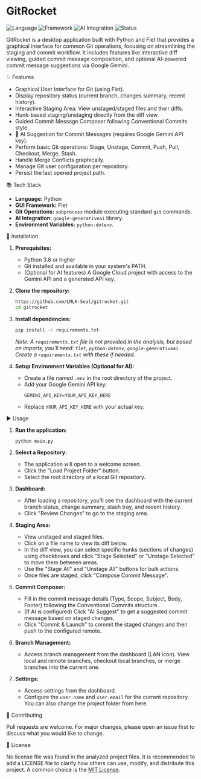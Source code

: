 # GitRocket

![Language](https://img.shields.io/badge/language-Python-blue.svg)
![Framework](https://img.shields.io/badge/framework-Flet-yellowgreen.svg)
![AI Integration](https://img.shields.io/badge/AI-Gemini-orange.svg)
![Status](https://img.shields.io/badge/status-In%20Development-red.svg)

GitRocket is a desktop application built with Python and Flet that provides a graphical interface for common Git operations, focusing on streamlining the staging and commit workflow. It includes features like interactive diff viewing, guided commit message composition, and optional AI-powered commit message suggestions via Google Gemini.

✨ Features

*   Graphical User Interface for Git (using Flet).
*   Display repository status (current branch, changes summary, recent history).
*   Interactive Staging Area: View unstaged/staged files and their diffs.
*   Hunk-based staging/unstaging directly from the diff view.
*   Guided Commit Message Composer following Conventional Commits style.
*   🤖 AI Suggestion for Commit Messages (requires Google Gemini API key).
*   Perform basic Git operations: Stage, Unstage, Commit, Push, Pull, Checkout, Merge, Stash.
*   Handle Merge Conflicts graphically.
*   Manage Git user configuration per repository.
*   Persist the last opened project path.

📚 Tech Stack

*   **Language:** Python
*   **GUI Framework:** Flet
*   **Git Operations:** `subprocess` module executing standard `git` commands.
*   **AI Integration:** `google-generativeai` library.
*   **Environment Variables:** `python-dotenv`.

🚀 Installation

1.  **Prerequisites:**
    *   Python 3.8 or higher
    *   Git installed and available in your system's PATH.
    *   (Optional for AI features) A Google Cloud project with access to the Gemini API and a generated API key.

2.  **Clone the repository:**
    ```bash
    https://github.com/LMLK-Seal/gitrocket.git
    cd gitrocket
    ```

3.  **Install dependencies:**
    ```bash
    pip install -r requirements.txt
    ```
    *Note: A `requirements.txt` file is not provided in the analysis, but based on imports, you'll need: `flet`, `python-dotenv`, `google-generativeai`. Create a `requirements.txt` with these if needed.*

4.  **Setup Environment Variables (Optional for AI):**
    *   Create a file named `.env` in the root directory of the project.
    *   Add your Google Gemini API key:
        ```env
        GEMINI_API_KEY=YOUR_API_KEY_HERE
        ```
    *   Replace `YOUR_API_KEY_HERE` with your actual key.

▶️ Usage

1.  **Run the application:**
    ```bash
    python main.py
    ```

2.  **Select a Repository:**
    *   The application will open to a welcome screen.
    *   Click the "Load Project Folder" button.
    *   Select the root directory of a local Git repository.

3.  **Dashboard:**
    *   After loading a repository, you'll see the dashboard with the current branch status, change summary, stash tray, and recent history.
    *   Click "Review Changes" to go to the staging area.

4.  **Staging Area:**
    *   View unstaged and staged files.
    *   Click on a file name to view its diff below.
    *   In the diff view, you can select specific hunks (sections of changes) using checkboxes and click "Stage Selected" or "Unstage Selected" to move them between areas.
    *   Use the "Stage All" and "Unstage All" buttons for bulk actions.
    *   Once files are staged, click "Compose Commit Message".

5.  **Commit Composer:**
    *   Fill in the commit message details (Type, Scope, Subject, Body, Footer) following the Conventional Commits structure.
    *   (If AI is configured) Click "AI Suggest" to get a suggested commit message based on staged changes.
    *   Click "Commit & Launch" to commit the staged changes and then push to the configured remote.

6.  **Branch Management:**
    *   Access branch management from the dashboard (LAN icon). View local and remote branches, checkout local branches, or merge branches into the current one.

7.  **Settings:**
    *   Access settings from the dashboard.
    *   Configure the `user.name` and `user.email` for the current repository. You can also change the project folder from here.

🤝 Contributing

Pull requests are welcome. For major changes, please open an issue first to discuss what you would like to change.

📝 License

No license file was found in the analyzed project files. It is recommended to add a LICENSE file to clarify how others can use, modify, and distribute this project. A common choice is the [MIT License](https://choosealicense.com/licenses/mit/).
